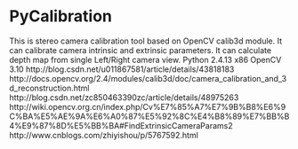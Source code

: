# PyCalibration

<Description>
This is stereo camera calibration tool based on OpenCV calib3d module. 
It can calibrate camera intrinsic and extrinsic parameters.
It can calculate depth map from single Left/Right camera view.

<Dependencies>
Python 2.4.13 x86
OpenCV 3.10

<Reference>
http://blog.csdn.net/u011867581/article/details/43818183
http://docs.opencv.org/2.4/modules/calib3d/doc/camera_calibration_and_3d_reconstruction.html
http://blog.csdn.net/zc850463390zc/article/details/48975263
http://wiki.opencv.org.cn/index.php/Cv%E7%85%A7%E7%9B%B8%E6%9C%BA%E5%AE%9A%E6%A0%87%E5%92%8C%E4%B8%89%E7%BB%B4%E9%87%8D%E5%BB%BA#FindExtrinsicCameraParams2
http://www.cnblogs.com/zhiyishou/p/5767592.html
